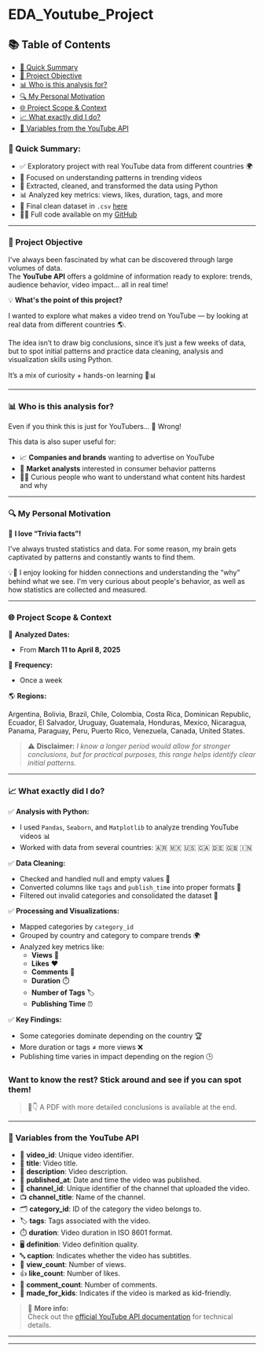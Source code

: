# EDA_Youtube_Project

## 📚 Table of Contents

- [🧾 Quick Summary](#-quick-summary)
- [🎯 Project Objective](#-project-objective)
- [📊 Who is this analysis for?](#-who-is-this-analysis-for)
- [🔍 My Personal Motivation](#-my-personal-motivation)
- [🌐 Project Scope & Context](#-project-scope--context)
- [📈 What exactly did I do?](#-what-exactly-did-i-do)
- [🧩 Variables from the YouTube API](#-variables-from-the-youtube-api)


### 🧾 Quick Summary:

- ✅ Exploratory project with real YouTube data from different countries 🌍  
- 🧠 Focused on understanding patterns in trending videos  
- 🧹 Extracted, cleaned, and transformed the data using Python  
- 📊 Analyzed key metrics: views, likes, duration, tags, and more  
- 📁 Final clean dataset in `.csv` [here](https://drive.google.com/uc?id=1v2onHqf7lmhaNaPQsc1m_ervym7EDLMS)  
- 🧑‍💻 Full code available on my [GitHub](https://github.com/camila-guerra)

---

### 🎯 Project Objective

I've always been fascinated by what can be discovered through large volumes of data.  
The **YouTube API** offers a goldmine of information ready to explore: trends, audience behavior, video impact... all in real time!

💡 **What's the point of this project?**

I wanted to explore what makes a video trend on YouTube — by looking at real data from different countries 🌎.

The idea isn’t to draw big conclusions, since it’s just a few weeks of data, but to spot initial patterns and practice data cleaning, analysis and visualization skills using Python.

It’s a mix of curiosity + hands-on learning 🧠📊

---

### 📊 Who is this analysis for?

Even if you think this is just for YouTubers...  🚫 Wrong!  

This data is also super useful for:
- 📈 **Companies and brands** wanting to advertise on YouTube  
- 🧠 **Market analysts** interested in consumer behavior patterns  
- 🧑‍💻 Curious people who want to understand what content hits hardest and why  

---

### 🔍 My Personal Motivation

🎨 **I love “Trivia facts”!**

I've always trusted statistics and data. For some reason, my brain gets captivated by patterns and constantly wants to find them.

💡🧠 I enjoy looking for hidden connections and understanding the “why” behind what we see. I'm very curious about people's behavior, as well as how statistics are collected and measured.

---

### 🌐 Project Scope & Context

📅 **Analyzed Dates:**

* From **March 11 to April 8, 2025**

📍 **Frequency:** 

* Once a week

🌎 **Regions:** 

Argentina, Bolivia, Brazil, Chile, Colombia, Costa Rica, Dominican Republic, Ecuador, El Salvador, Uruguay, Guatemala, Honduras, Mexico, Nicaragua, Panama, Paraguay, Peru, Puerto Rico, Venezuela, Canada, United States.

> ⚠️ **Disclaimer:**
> *I know a longer period would allow for stronger conclusions, but for practical purposes, this range helps identify clear initial patterns.*

---

### 📈 What exactly did I do?

✅ **Analysis with Python:**  
- I used `Pandas`, `Seaborn`, and `Matplotlib` to analyze trending YouTube videos 📊  
- Worked with data from several countries: 🇦🇷 🇲🇽 🇺🇸 🇨🇦 🇩🇪 🇬🇧 🇮🇳

✅ **Data Cleaning:**  
- Checked and handled null and empty values 🚫  
- Converted columns like `tags` and `publish_time` into proper formats 🔄  
- Filtered out invalid categories and consolidated the dataset 🧹

✅ **Processing and Visualizations:**  
- Mapped categories by `category_id`  
- Grouped by country and category to compare trends 🌍  
- Analyzed key metrics like:  
  - **Views** 👀  
  - **Likes** ❤️  
  - **Comments** 💬  
  - **Duration** ⏱️  
  - **Number of Tags** 🏷️  
  - **Publishing Time** ⏰  

✅ **Key Findings:**  
- Some categories dominate depending on the country 🏆  
- More duration or tags ≠ more views ❌  
- Publishing time varies in impact depending on the region 🕒

### Want to know the rest? Stick around and see if you can spot them!

> 📑👇 A PDF with more detailed conclusions is available at the end.

---

### 🧩 Variables from the YouTube API

  - 🎥 **video_id**: Unique video identifier.  
  - 📝 **title**: Video title.  
  - 📖 **description**: Video description.  
  - 📅 **published_at**: Date and time the video was published.  
  - 👤 **channel_id**: Unique identifier of the channel that uploaded the video.  
  - 📺 **channel_title**: Name of the channel.  
  - 🗂️ **category_id**: ID of the category the video belongs to.  
  - 🏷️ **tags**: Tags associated with the video.  
  - ⏱️ **duration**: Video duration in ISO 8601 format.  
  - 🖥️ **definition**: Video definition quality.  
  - 🔤 **caption**: Indicates whether the video has subtitles.  
  - 👀 **view_count**: Number of views.  
  - 👍 **like_count**: Number of likes.  
  - 💬 **comment_count**: Number of comments.  
  - 🧒 **made_for_kids**: Indicates if the video is marked as kid-friendly.

> 📘 **More info:**  
Check out the [official YouTube API documentation](https://developers.google.com/youtube/v3/docs/videos?hl=en) for technical details.

---
---

